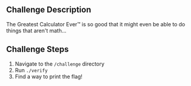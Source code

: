 ## Challenge Description
The Greatest Calculator Ever™ is so good that it might even be able to do things that aren't math...

## Challenge Steps
1. Navigate to the `/challenge` directory
2. Run `./verify`
3. Find a way to print the flag!